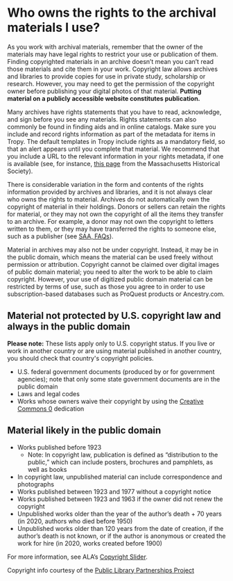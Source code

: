 # Who owns the rights to the archival materials I use?

As you work with archival materials, remember that the owner of the materials may have legal rights to restrict your use or publication of them. Finding copyrighted materials in an archive doesn’t mean you can’t read those materials and cite them in your work. Copyright law allows archives and libraries to provide copies for use in private study, scholarship or research. However, you may need to get the permission of the copyright owner before publishing your digital photos of that material. **Putting material on a publicly accessible website constitutes publication.**

Many archives have rights statements that you have to read, acknowledge, and sign before you see any materials. Rights statements can also commonly be found in finding aids and in online catalogs. Make sure you include and record rights information as part of the metadata for items in Tropy. The default templates in Tropy include rights as a mandatory field, so that an alert appears until you complete that material. We recommend that you include a URL to the relevant information in your rights metadata, if one is available \(see, for instance, [this page](https://www.masshist.org/library/permissions/citations) from the Massachusetts Historical Society\).

There is considerable variation in the form and contents of the rights information provided by archives and libraries, and it is not always clear who owns the rights to material. Archives do not automatically own the copyright of material in their holdings. Donors or sellers can retain the rights for material, or they may not own the copyright of all the items they transfer to an archive. For example, a donor may not own the copyright to letters written to them, or they may have transferred the rights to someone else, such as a publisher \(see [SAA, FAQs](https://www2.archivists.org/publications/brochures/copyright-and-unpublished-material)\).

Material in archives may also not be under copyright. Instead, it may be in the public domain, which means the material can be used freely without permission or attribution. Copyright cannot be claimed over digital images of public domain material; you need to alter the work to be able to claim copyright. However, your use of digitized public domain material can be restricted by terms of use, such as those you agree to in order to use subscription-based databases such as ProQuest products or Ancestry.com.

## Material not protected by U.S. copyright law and always in the public domain

**Please note:** These lists apply only to U.S. copyright status. If you live or work in another country or are using material published in another country, you should check that country's copyright policies.

* U.S. federal government documents \(produced by or for government agencies\); note that only some state government documents are in the public domain
* Laws and legal codes
* Works whose owners waive their copyright by using the [Creative Commons 0](https://creativecommons.org/share-your-work/public-domain/cc0/) dedication

## Material likely in the public domain

* Works published before 1923
  * Note: In copyright law, publication is defined as “distribution to the public,” which can include posters, brochures and pamphlets, as well as books
* In copyright law, unpublished material can include correspondence and photographs
* Works published between 1923 and 1977 without a copyright notice
* Works published between 1923 and 1963 if the owner did not renew the copyright
* Unpublished works older than the year of the author’s death + 70 years \(in 2020, authors who died before 1950\)
* Unpublished works older than 120 years from the date of creation, if the author’s death is not known, or if the author is anonymous or created the work for hire \(in 2020, works created before 1900\) 

For more information, see ALA’s [Copyright Slider](http://librarycopyright.net/resources/digitalslider/index.html).

Copyright info courtesy of the [Public Library Partnerships Project](http://dp.la/info/about/projects/public-library-partnerships/)

